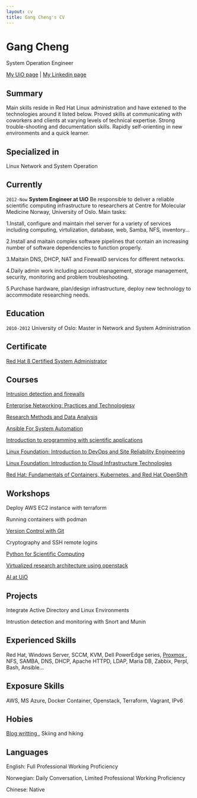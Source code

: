 ```yaml
---
layout: cv
title: Gang Cheng's CV
---
```

# Gang Cheng

System Operation Engineer

<div id="webaddress">
<a href="https://www.med.uio.no/ncmm/personer/adm/gangch/index.html">My UiO page</a> | <a href="https://www.linkedin.com/in/gang-cheng-7170a521/">My Linkedin page</a>
</div>

## Summary
Main skills reside in Red Hat Linux administration and have extened to the technologies around it listed below. Proved skills at communicating with coworkers and clients at varying levels of technical expertise. Strong trouble-shooting and documentation skills. Rapidly self-orienting in new environments and a quick learner.
## Specialized in

Linux Network and System Operation
## Currently
`2012-Now`
**System Engineer at UiO**
Be responsible to deliver a reliable scientific computing infrastructure to researchers at Centre for Molecular Medicine Norway, University of Oslo. Main tasks:

1.Install, configure and maintain rhel server for a variety of services including computing, virtulization, database, web, Samba, NFS, inventory...

2.Install and maitain complex software pipelines that contain an increasing number of software dependencies to function properly.

3.Maitain DNS, DHCP, NAT and FirewallD services for different networks.

4.Daily admin work including account management, storage management, security, monitoring and problem troubleshooting.

5.Purchase hardware, plan/design infrastructure, deploy new technology to accommodate researching needs.

## Education
`2010-2012`
University of Oslo: Master in Network and System Administration
## Certificate
<a href="https://www.redhat.com/en/services/certification/rhcsa"> Red Hat 8 Certified System Administrator</a>
## Courses
<a href="https://www.uio.no/studier/emner/matnat/ifi/INF5004NSA/index.html"> Intrusion detection and firewalls </a>

<a href="https://www.uio.no/studier/emner/matnat/ifi/INF4018NSA/index.html"> Enterprise Networking: Practices and Technologiesv </a>

<a href="https://www.uio.no/studier/emner/matnat/ifi/INF5100NSA/index.html"> Research Methods and Data Analysis </a>

<a href="https://www.udemy.com/course/mastering-ansible/?gclid=Cj0KCQiAhMOMBhDhARIsAPVml-HCo3Nm7AYmD15j425Ld7FLtLZOYQ9vTev6CMsi5-DeO7ST9exGqw0aAuX3EALw_wcB&matchtype=e&utm_campaign=LongTail_la.EN_cc.ROW&utm_content=deal4584&utm_medium=udemyads&utm_source=adwords&utm_term=_._ag_80675493522_._ad_535700245675_._kw_ansible+course_._de_c_._dm__._pl__._ti_kwd-822946965094_._li_1010826_._pd__._"> Ansible For System Automation </a>

<a href="https://www.uio.no/studier/emner/matnat/ifi/INF1100/index-eng.html">Introduction to programming with scientific applications</a>

<a href="https://learning.edx.org/course/course-v1:LinuxFoundationX+LFS162x+3T2019/home"> Linux Foundation: Introduction to DevOps and Site Reliability Engineering</a>

<a href="https://learning.edx.org/course/course-v1:LinuxFoundationX+LFS151.x+2T2020/home"> Linux Foundation: Introduction to Cloud Infrastructure Technologies

<a href="https://www.edx.org/course/fundamentals-of-containers-kubernetes-and-red-hat">Red Hat: Fundamentals of Containers, Kubernetes, and Red Hat OpenShift</a>

## Workshops
Deploy AWS EC2 instance with terraform

Running containers with podman
  
<a href="https://www.ub.uio.no/english/courses-events/courses/other/Carpentry/211103_github"> Version Control with Git </a>

Cryptography and SSH remote logins 
  
<a href="https://www.ub.uio.no/english/courses-events/courses/other/coderefinery/Python%20for%20Scientific%20Computing%20%28internediate%29"> Python for Scientific Computing</a>

<a href="https://arnsteio.github.io/UH-IaaS-mini-workshop/"> Virtualized research architecture using openstack</a>
  
<a href="https://www.uio.no/tjenester/it/forskning/kompetansehuber/uio-ai-hub-node-project/it-resources/"> AI at UiO </a>

## Projects
Integrate Active Directory and Linux Environments

Intrustion detection and monitoring with Snort and Munin

## Experienced Skills
Red Hat, Windows Server, SCCM, KVM, Dell PowerEdge series, <a href="https://www.proxmox.com/en/">Proxmox </a>, NFS, SAMBA, DNS, DHCP, Apache HTTPD, LDAP, Maria DB, Zabbix, Perpl, Bash, Ansible...

## Exposure Skills

AWS, MS Azure, Docker Container, Openstack, Terraform, Vagrant, IPv6
  
## Hobies 
<a href="https://norchinese.com/category/eng/">Blog writting </a>, Skiing and hiking
  
## Languages 
English: Full Professional Working Proficiency
  
Norwegian: Daily Conversation, Limited Professional Working Proficiency
  
Chinese: Native

<!-- ### Footer

Last updated: May 2013 -->

